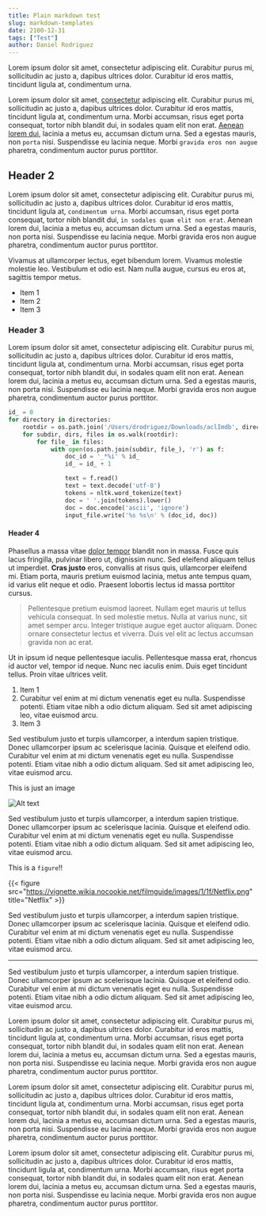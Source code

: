 ```yaml
---
title: Plain markdown test
slug: markdown-templates
date: 2100-12-31
tags: ["Test"]
author: Daniel Rodriguez
---
```


<p class="subtitle">Lorem ipsum dolor sit amet, consectetur adipiscing elit. Curabitur purus mi, sollicitudin ac justo a, dapibus ultrices dolor. Curabitur id eros mattis, tincidunt ligula at, condimentum urna.</p>

Lorem ipsum dolor sit amet, [consectetur](https://google.com) adipiscing elit. Curabitur purus mi, sollicitudin ac justo a, dapibus ultrices dolor. Curabitur id eros mattis, tincidunt ligula at, condimentum urna. Morbi accumsan, risus eget porta consequat, tortor nibh blandit dui, in sodales quam elit non erat. [Aenean lorem dui](https://google.com), lacinia a metus eu, accumsan dictum urna. Sed a egestas mauris, non `porta` nisi. Suspendisse eu lacinia neque. Morbi `gravida eros non augue` pharetra, condimentum auctor purus porttitor.

## Header 2

Lorem ipsum dolor sit amet, consectetur adipiscing elit. Curabitur purus mi, sollicitudin ac justo a, dapibus ultrices dolor. Curabitur id eros mattis, tincidunt ligula at, `condimentum urna`. Morbi accumsan, risus eget porta consequat, tortor nibh blandit dui, `in sodales quam elit non erat`. Aenean lorem dui, lacinia a metus eu, accumsan dictum urna. Sed a egestas mauris, non porta nisi. Suspendisse eu lacinia neque. Morbi gravida eros non augue pharetra, condimentum auctor purus porttitor.

Vivamus at ullamcorper lectus, eget bibendum lorem. Vivamus molestie molestie leo. Vestibulum et odio est. Nam nulla augue, cursus eu eros at, sagittis tempor metus.

- Item 1
- Item 2
- Item 3

### Header 3

Lorem ipsum dolor sit amet, consectetur adipiscing elit. Curabitur purus mi, sollicitudin ac justo a, dapibus ultrices dolor. Curabitur id eros mattis, tincidunt ligula at, condimentum urna. Morbi accumsan, risus eget porta consequat, tortor nibh blandit dui, in sodales quam elit non erat. Aenean lorem dui, lacinia a metus eu, accumsan dictum urna. Sed a egestas mauris, non porta nisi. Suspendisse eu lacinia neque. Morbi gravida eros non augue pharetra, condimentum auctor purus porttitor.

```python
id_ = 0
for directory in directories:
    rootdir = os.path.join('/Users/drodriguez/Downloads/aclImdb', directory)
    for subdir, dirs, files in os.walk(rootdir):
        for file_ in files:
            with open(os.path.join(subdir, file_), 'r') as f:
                doc_id = '_*%i' % id_
                id_ = id_ + 1

                text = f.read()
                text = text.decode('utf-8')
                tokens = nltk.word_tokenize(text)
                doc = ' '.join(tokens).lower()
                doc = doc.encode('ascii', 'ignore')
                input_file.write('%s %s\n' % (doc_id, doc))
```

#### Header 4

Phasellus a massa vitae [dolor tempor]() blandit non in massa. Fusce quis lacus fringilla, pulvinar libero ut, dignissim nunc. Sed eleifend aliquam tellus ut imperdiet. __Cras justo__ eros, convallis at risus quis, ullamcorper eleifend mi. Etiam porta, mauris pretium euismod lacinia, metus ante tempus quam, id varius elit neque et odio. Praesent lobortis lectus id massa porttitor cursus.

> Pellentesque pretium euismod laoreet. Nullam eget mauris ut tellus vehicula consequat. In sed molestie metus. Nulla at varius nunc, sit amet semper arcu. Integer tristique augue eget auctor aliquam. Donec ornare consectetur lectus et viverra. Duis vel elit ac lectus accumsan gravida non ac erat.

Ut in ipsum id neque pellentesque iaculis. Pellentesque massa erat, rhoncus id auctor vel, tempor id neque. Nunc nec iaculis enim. Duis eget tincidunt tellus. Proin vitae ultrices velit.

1. Item 1
2. Curabitur vel enim at mi dictum venenatis eget eu nulla. Suspendisse potenti. Etiam vitae nibh a odio dictum aliquam. Sed sit amet adipiscing leo, vitae euismod arcu.
3. Item 3

Sed vestibulum justo et turpis ullamcorper, a interdum sapien tristique. Donec ullamcorper ipsum ac scelerisque lacinia. Quisque et eleifend odio. Curabitur vel enim at mi dictum venenatis eget eu nulla. Suspendisse potenti. Etiam vitae nibh a odio dictum aliquam. Sed sit amet adipiscing leo, vitae euismod arcu.

This is just an image

![Alt text](http://img3.wikia.nocookie.net/__cb20130524024810/logopedia/images/f/fa/Apple_logo_black.svg "Image")

Sed vestibulum justo et turpis ullamcorper, a interdum sapien tristique. Donec ullamcorper ipsum ac scelerisque lacinia. Quisque et eleifend odio. Curabitur vel enim at mi dictum venenatis eget eu nulla. Suspendisse potenti. Etiam vitae nibh a odio dictum aliquam. Sed sit amet adipiscing leo, vitae euismod arcu.

This is a `figure`!!

{{< figure src="https://vignette.wikia.nocookie.net/filmguide/images/1/1f/Netflix.png" title="Netflix" >}}

Sed vestibulum justo et turpis ullamcorper, a interdum sapien tristique. Donec ullamcorper ipsum ac scelerisque lacinia. Quisque et eleifend odio. Curabitur vel enim at mi dictum venenatis eget eu nulla. Suspendisse potenti. Etiam vitae nibh a odio dictum aliquam. Sed sit amet adipiscing leo, vitae euismod arcu.

<hr>

Sed vestibulum justo et turpis ullamcorper, a interdum sapien tristique. Donec ullamcorper ipsum ac scelerisque lacinia. Quisque et eleifend odio. Curabitur vel enim at mi dictum venenatis eget eu nulla. Suspendisse potenti. Etiam vitae nibh a odio dictum aliquam. Sed sit amet adipiscing leo, vitae euismod arcu.

<p class="note">Lorem ipsum dolor sit amet, consectetur adipiscing elit. Curabitur purus mi, sollicitudin ac justo a, dapibus ultrices dolor. Curabitur id eros mattis, tincidunt ligula at, condimentum urna. Morbi accumsan, risus eget porta consequat, tortor nibh blandit dui, in sodales quam elit non erat. Aenean lorem dui, lacinia a metus eu, accumsan dictum urna. Sed a egestas mauris, non porta nisi. Suspendisse eu lacinia neque. Morbi gravida eros non augue pharetra, condimentum auctor purus porttitor.</p>

<p class="update">Lorem ipsum dolor sit amet, consectetur adipiscing elit. Curabitur purus mi, sollicitudin ac justo a, dapibus ultrices dolor. Curabitur id eros mattis, tincidunt ligula at, condimentum urna. Morbi accumsan, risus eget porta consequat, tortor nibh blandit dui, in sodales quam elit non erat. Aenean lorem dui, lacinia a metus eu, accumsan dictum urna. Sed a egestas mauris, non porta nisi. Suspendisse eu lacinia neque. Morbi gravida eros non augue pharetra, condimentum auctor purus porttitor.</p>

<p class="alert">Lorem ipsum dolor sit amet, consectetur adipiscing elit. Curabitur purus mi, sollicitudin ac justo a, dapibus ultrices dolor. Curabitur id eros mattis, tincidunt ligula at, condimentum urna. Morbi accumsan, risus eget porta consequat, tortor nibh blandit dui, in sodales quam elit non erat. Aenean lorem dui, lacinia a metus eu, accumsan dictum urna. Sed a egestas mauris, non porta nisi. Suspendisse eu lacinia neque. Morbi gravida eros non augue pharetra, condimentum auctor purus porttitor.</p>

